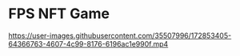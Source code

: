 # FPS NFT Game



https://user-images.githubusercontent.com/35507996/172853405-64366763-4607-4c99-8176-6196ac1e990f.mp4

